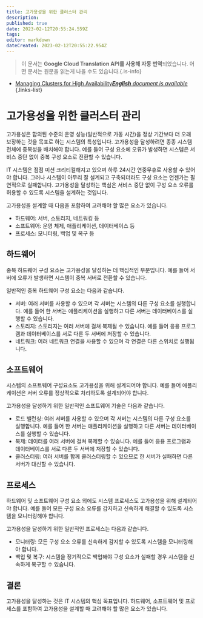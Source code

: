 ```yaml
---
title: 고가용성을 위한 클러스터 관리
description: 
published: true
date: 2023-02-12T20:55:24.559Z
tags: 
editor: markdown
dateCreated: 2023-02-12T20:55:22.954Z
---
```


> 이 문서는 **Google Cloud Translation API를 사용해 자동 번역**되었습니다.
어떤 문서는 원문을 읽는게 나을 수도 있습니다.{.is-info}



- [Managing Clusters for High Availability***English** document is available*](/en/Knowledge-base/Backend/managing-clusters-for-high-availability)
{.links-list}


# 고가용성을 위한 클러스터 관리

 고가용성은 합의된 수준의 운영 성능(일반적으로 가동 시간)을 정상 기간보다 더 오래 보장하는 것을 목표로 하는 시스템의 특성입니다. 고가용성을 달성하려면 종종 시스템 전체에 중복성을 배치해야 합니다. 예를 들어 구성 요소에 오류가 발생하면 시스템은 서비스 중단 없이 중복 구성 요소로 전환할 수 있습니다.

IT 시스템은 점점 미션 크리티컬해지고 있으며 하루 24시간 연중무휴로 사용할 수 있어야 합니다. 그러나 시스템이 아무리 잘 설계되고 구축되더라도 구성 요소는 언젠가는 필연적으로 실패합니다. 고가용성을 달성하는 핵심은 서비스 중단 없이 구성 요소 오류를 허용할 수 있도록 시스템을 설계하는 것입니다.

고가용성을 설계할 때 다음을 포함하여 고려해야 할 많은 요소가 있습니다.

- 하드웨어: 서버, 스토리지, 네트워킹 등
- 소프트웨어: 운영 체제, 애플리케이션, 데이터베이스 등
- 프로세스: 모니터링, 백업 및 복구 등

## 하드웨어

중복 하드웨어 구성 요소는 고가용성을 달성하는 데 핵심적인 부분입니다. 예를 들어 서버에 오류가 발생하면 시스템이 중복 서버로 전환할 수 있습니다.

일반적인 중복 하드웨어 구성 요소는 다음과 같습니다.

- 서버: 여러 서버를 사용할 수 있으며 각 서버는 시스템의 다른 구성 요소를 실행합니다. 예를 들어 한 서버는 애플리케이션을 실행하고 다른 서버는 데이터베이스를 실행할 수 있습니다.
- 스토리지: 스토리지는 여러 서버에 걸쳐 복제될 수 있습니다. 예를 들어 응용 프로그램과 데이터베이스를 서로 다른 두 서버에 저장할 수 있습니다.
- 네트워크: 여러 네트워크 연결을 사용할 수 있으며 각 연결은 다른 스위치로 실행됩니다.

## 소프트웨어

시스템의 소프트웨어 구성요소도 고가용성을 위해 설계되어야 합니다. 예를 들어 애플리케이션은 서버 오류를 정상적으로 처리하도록 설계되어야 합니다.

고가용성을 달성하기 위한 일반적인 소프트웨어 기술은 다음과 같습니다.

- 로드 밸런싱: 여러 서버를 사용할 수 있으며 각 서버는 시스템의 다른 구성 요소를 실행합니다. 예를 들어 한 서버는 애플리케이션을 실행하고 다른 서버는 데이터베이스를 실행할 수 있습니다.
- 복제: 데이터를 여러 서버에 걸쳐 복제할 수 있습니다. 예를 들어 응용 프로그램과 데이터베이스를 서로 다른 두 서버에 저장할 수 있습니다.
- 클러스터링: 여러 서버를 함께 클러스터링할 수 있으므로 한 서버가 실패하면 다른 서버가 대신할 수 있습니다.

## 프로세스

하드웨어 및 소프트웨어 구성 요소 외에도 시스템 프로세스도 고가용성을 위해 설계되어야 합니다. 예를 들어 모든 구성 요소 오류를 감지하고 신속하게 해결할 수 있도록 시스템을 모니터링해야 합니다.

고가용성을 달성하기 위한 일반적인 프로세스는 다음과 같습니다.

- 모니터링: 모든 구성 요소 오류를 신속하게 감지할 수 있도록 시스템을 모니터링해야 합니다.
- 백업 및 복구: 시스템을 정기적으로 백업해야 구성 요소가 실패할 경우 시스템을 신속하게 복구할 수 있습니다.

## 결론

고가용성을 달성하는 것은 IT 시스템의 핵심 목표입니다. 하드웨어, 소프트웨어 및 프로세스를 포함하여 고가용성을 설계할 때 고려해야 할 많은 요소가 있습니다.